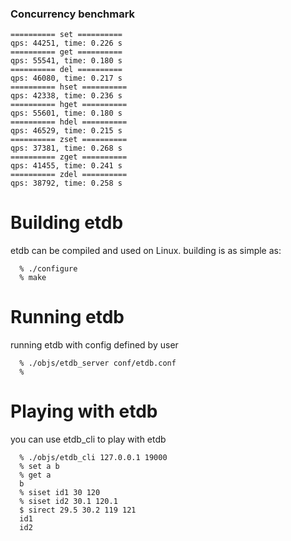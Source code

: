 ### Concurrency benchmark
```
========== set ==========
qps: 44251, time: 0.226 s
========== get ==========
qps: 55541, time: 0.180 s
========== del ==========
qps: 46080, time: 0.217 s
========== hset ==========
qps: 42338, time: 0.236 s
========== hget ==========
qps: 55601, time: 0.180 s
========== hdel ==========
qps: 46529, time: 0.215 s
========== zset ==========
qps: 37381, time: 0.268 s
========== zget ==========
qps: 41455, time: 0.241 s
========== zdel ==========
qps: 38792, time: 0.258 s
```

Building etdb
============
etdb can be compiled and used on Linux. building is as simple as:
```building
  % ./configure
  % make
```
Running etdb
============
running etdb with config defined by user
```running
  % ./objs/etdb_server conf/etdb.conf
  % 
```
Playing with etdb
=============
you can use etdb_cli to play with etdb
```running
  % ./objs/etdb_cli 127.0.0.1 19000
  % set a b
  % get a
  b
  % siset id1 30 120
  % siset id2 30.1 120.1
  $ sirect 29.5 30.2 119 121
  id1
  id2
```
  
